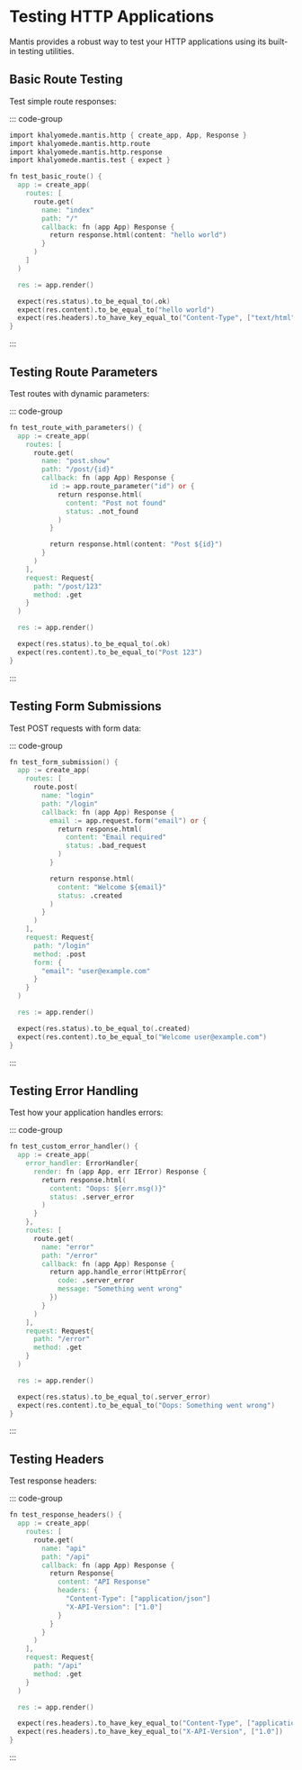 # Testing HTTP Applications

Mantis provides a robust way to test your HTTP applications using its built-in testing utilities.

## Basic Route Testing

Test simple route responses:

::: code-group
```v [tests/http/basic_test.v]
import khalyomede.mantis.http { create_app, App, Response }
import khalyomede.mantis.http.route
import khalyomede.mantis.http.response
import khalyomede.mantis.test { expect }

fn test_basic_route() {
  app := create_app(
    routes: [
      route.get(
        name: "index"
        path: "/"
        callback: fn (app App) Response {
          return response.html(content: "hello world")
        }
      )
    ]
  )

  res := app.render()

  expect(res.status).to_be_equal_to(.ok)
  expect(res.content).to_be_equal_to("hello world")
  expect(res.headers).to_have_key_equal_to("Content-Type", ["text/html"])
}
```

:::

## Testing Route Parameters

Test routes with dynamic parameters:

::: code-group

```v [tests/http/basic_test.v]
fn test_route_with_parameters() {
  app := create_app(
    routes: [
      route.get(
        name: "post.show"
        path: "/post/{id}"
        callback: fn (app App) Response {
          id := app.route_parameter("id") or {
            return response.html(
              content: "Post not found"
              status: .not_found
            )
          }

          return response.html(content: "Post ${id}")
        }
      )
    ],
    request: Request{
      path: "/post/123"
      method: .get
    }
  )

  res := app.render()

  expect(res.status).to_be_equal_to(.ok)
  expect(res.content).to_be_equal_to("Post 123")
}
```

:::

## Testing Form Submissions

Test POST requests with form data:

::: code-group

```v [tests/http/basic_test.v]
fn test_form_submission() {
  app := create_app(
    routes: [
      route.post(
        name: "login"
        path: "/login"
        callback: fn (app App) Response {
          email := app.request.form("email") or {
            return response.html(
              content: "Email required"
              status: .bad_request
            )
          }

          return response.html(
            content: "Welcome ${email}"
            status: .created
          )
        }
      )
    ],
    request: Request{
      path: "/login"
      method: .post
      form: {
        "email": "user@example.com"
      }
    }
  )

  res := app.render()

  expect(res.status).to_be_equal_to(.created)
  expect(res.content).to_be_equal_to("Welcome user@example.com")
}
```

:::

## Testing Error Handling

Test how your application handles errors:

::: code-group

```v [tests/http/basic_test.v]
fn test_custom_error_handler() {
  app := create_app(
    error_handler: ErrorHandler{
      render: fn (app App, err IError) Response {
        return response.html(
          content: "Oops: ${err.msg()}"
          status: .server_error
        )
      }
    },
    routes: [
      route.get(
        name: "error"
        path: "/error"
        callback: fn (app App) Response {
          return app.handle_error(HttpError{
            code: .server_error
            message: "Something went wrong"
          })
        }
      )
    ],
    request: Request{
      path: "/error"
      method: .get
    }
  )

  res := app.render()

  expect(res.status).to_be_equal_to(.server_error)
  expect(res.content).to_be_equal_to("Oops: Something went wrong")
}
```

:::

## Testing Headers

Test response headers:

::: code-group

```v [tests/http/basic_test.v]
fn test_response_headers() {
  app := create_app(
    routes: [
      route.get(
        name: "api"
        path: "/api"
        callback: fn (app App) Response {
          return Response{
            content: "API Response"
            headers: {
              "Content-Type": ["application/json"]
              "X-API-Version": ["1.0"]
            }
          }
        }
      )
    ],
    request: Request{
      path: "/api"
      method: .get
    }
  )

  res := app.render()

  expect(res.headers).to_have_key_equal_to("Content-Type", ["application/json"])
  expect(res.headers).to_have_key_equal_to("X-API-Version", ["1.0"])
}
```

:::
